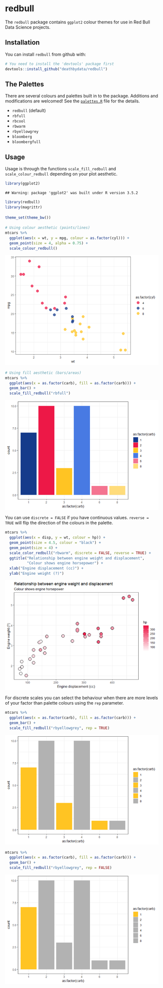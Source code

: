 
redbull
=======

The `redbull` package contains `ggplot2` colour themes for use in Red Bull Data Science projects.

Installation
------------

You can install `redbull` from github with:

``` r
# You need to install the 'devtools' package first
devtools::install_github("deathbydata/redbull")
```

The Palettes
------------

There are several colours and palettes built in to the package. Additions and modifications are welcomed! See the [`palettes.R`](/R/palettes.R) file for the details.

-   `redbull` (default)
-   `rbfull`
-   `rbcool`
-   `rbwarm`
-   `rbyellowgrey`
-   `bloomberg`
-   `bloombergfull`

Usage
-----

Usage is through the functions `scale_fill_redbull` and `scale_colour_redbull` depending on your plot aesthetic.

``` r
library(ggplot2)
```

    ## Warning: package 'ggplot2' was built under R version 3.5.2

``` r
library(redbull)
library(magrittr)

theme_set(theme_bw())

# Using colour aesthetic (points/lines)
mtcars %>% 
  ggplot(aes(x = wt, y = mpg, colour = as.factor(cyl))) + 
  geom_point(size = 4, alpha = 0.75) + 
  scale_colour_redbull()
```

![](README_files/figure-markdown_github/scale_redbull-1.png)

``` r
# Using fill aesthetic (bars/areas)
mtcars %>% 
  ggplot(aes(x = as.factor(carb), fill = as.factor(carb))) + 
  geom_bar() + 
  scale_fill_redbull("rbfull")
```

![](README_files/figure-markdown_github/scale_redbull-2.png)

You can use `discrete = FALSE` if you have continuous values. `reverse = TRUE` will flip the direction of the colours in the palette.

``` r
mtcars %>% 
  ggplot(aes(x = disp, y = wt, colour = hp)) + 
  geom_point(size = 4.5, colour = "black") +
  geom_point(size = 4) + 
  scale_color_redbull("rbwarm", discrete = FALSE, reverse = TRUE) +
  ggtitle("Relationship between engine weight and displacement",
          "Colour shows engine horsepower") +
  xlab("Engine displacement (cc)") +
  ylab("Engine weight (?)")
```

![](README_files/figure-markdown_github/discrete%20and%20reverse-1.png)

For discrete scales you can select the behaviour when there are more levels of your factor than palette colours using the `rep` parameter.

``` r
mtcars %>% 
  ggplot(aes(x = as.factor(carb), fill = as.factor(carb))) + 
  geom_bar() + 
  scale_fill_redbull("rbyellowgrey", rep = TRUE)
```

![](README_files/figure-markdown_github/rep%20parameter-1.png)

``` r
mtcars %>% 
  ggplot(aes(x = as.factor(carb), fill = as.factor(carb))) + 
  geom_bar() + 
  scale_fill_redbull("rbyellowgrey", rep = FALSE)
```

![](README_files/figure-markdown_github/rep%20parameter-2.png)
